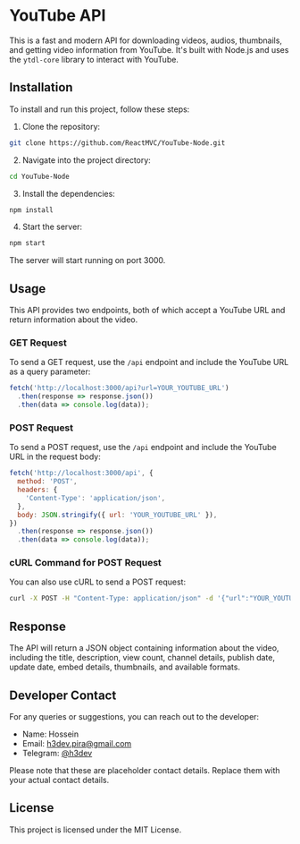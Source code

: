 # YouTube API

This is a fast and modern API for downloading videos, audios, thumbnails, and getting video information from YouTube. It's built with Node.js and uses the `ytdl-core` library to interact with YouTube.

## Installation

To install and run this project, follow these steps:

1. Clone the repository:

```bash
git clone https://github.com/ReactMVC/YouTube-Node.git
```

2. Navigate into the project directory:

```bash
cd YouTube-Node
```

3. Install the dependencies:

```bash
npm install
```

4. Start the server:

```bash
npm start
```

The server will start running on port 3000.

## Usage

This API provides two endpoints, both of which accept a YouTube URL and return information about the video.

### GET Request

To send a GET request, use the `/api` endpoint and include the YouTube URL as a query parameter:

```javascript
fetch('http://localhost:3000/api?url=YOUR_YOUTUBE_URL')
  .then(response => response.json())
  .then(data => console.log(data));
```

### POST Request

To send a POST request, use the `/api` endpoint and include the YouTube URL in the request body:

```javascript
fetch('http://localhost:3000/api', {
  method: 'POST',
  headers: {
    'Content-Type': 'application/json',
  },
  body: JSON.stringify({ url: 'YOUR_YOUTUBE_URL' }),
})
  .then(response => response.json())
  .then(data => console.log(data));
```

### cURL Command for POST Request

You can also use cURL to send a POST request:

```bash
curl -X POST -H "Content-Type: application/json" -d '{"url":"YOUR_YOUTUBE_URL"}' http://localhost:3000/api
```

## Response

The API will return a JSON object containing information about the video, including the title, description, view count, channel details, publish date, update date, embed details, thumbnails, and available formats.

## Developer Contact

For any queries or suggestions, you can reach out to the developer:

- Name: Hossein
- Email: h3dev.pira@gmail.com
- Telegram: [@h3dev](https://t.me/h3dev)

Please note that these are placeholder contact details. Replace them with your actual contact details.

## License

This project is licensed under the MIT License.
